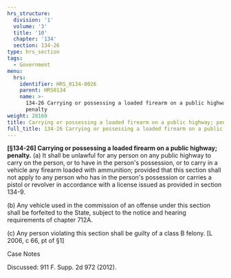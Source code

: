 ```yaml
---
hrs_structure:
  division: '1'
  volume: '3'
  title: '10'
  chapter: '134'
  section: 134-26
type: hrs_section
tags:
  - Government
menu:
  hrs:
    identifier: HRS_0134-0026
    parent: HRS0134
    name: >-
      134-26 Carrying or possessing a loaded firearm on a public highway;
      penalty
weight: 28160
title: Carrying or possessing a loaded firearm on a public highway; penalty
full_title: 134-26 Carrying or possessing a loaded firearm on a public highway; penalty
---
```

**[§134-26] Carrying or possessing a loaded firearm on a public highway; penalty.** (a) It shall be unlawful for any person on any public highway to carry on the person, or to have in the person's possession, or to carry in a vehicle any firearm loaded with ammunition; provided that this section shall not apply to any person who has in the person's possession or carries a pistol or revolver in accordance with a license issued as provided in section 134-9.

(b) Any vehicle used in the commission of an offense under this section shall be forfeited to the State, subject to the notice and hearing requirements of chapter 712A.

(c) Any person violating this section shall be guilty of a class B felony. [L 2006, c 66, pt of §1]

Case Notes

Discussed: 911 F. Supp. 2d 972 (2012).
